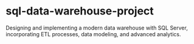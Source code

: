 # sql-data-warehouse-project
Designing and implementing a modern data warehouse with SQL Server, incorporating ETL processes, data modeling, and advanced analytics.

